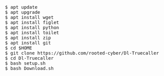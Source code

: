 <pre>
 $ apt update
 $ apt upgrade
 $ apt install wget
 $ apt install figlet
 $ apt install python
 $ apt install toilet
 $ apt install zip
 $ apt install git
 $ cd $HOME
 $ git clone https://github.com/rooted-cyber/Dl-Truecaller
 $ cd Dl-Truecaller
 $ bash setup.sh
 $ bash Download.sh
 </pre>